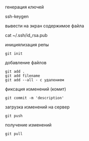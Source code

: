 генерация ключей

ssh-keygen

вывести на экран содержимое файла

cat ~/.ssh/id_rsa.pub

инициялизация репы

    git init 

добавление файлов

    git add .
    git add filename
    git add --all - с удалением

фиксация изменений (комит)

    git commit -m 'description'

загрузка изменений на сервер

    git push

получение изменений

    git pull